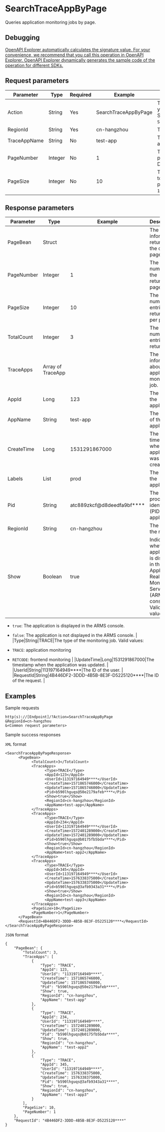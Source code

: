 # SearchTraceAppByPage

Queries application monitoring jobs by page.

## Debugging

[OpenAPI Explorer automatically calculates the signature value. For your convenience, we recommend that you call this operation in OpenAPI Explorer. OpenAPI Explorer dynamically generates the sample code of the operation for different SDKs.](https://api.aliyun.com/#product=ARMS&api=SearchTraceAppByPage&type=RPC&version=2019-08-08)

## Request parameters

|Parameter|Type|Required|Example|Description|
|---------|----|--------|-------|-----------|
|Action|String|Yes|SearchTraceAppByPage|The operation that you want to perform. Set the value to `SearchTraceAppByPage`. |
|RegionId|String|Yes|cn-hangzhou|The ID of the region. |
|TraceAppName|String|No|test-app|The name of the application. |
|PageNumber|Integer|No|1|The number of the page to return. Default value: `1`. |
|PageSize|Integer|No|10|The number of entries to return on each page. Default value: `10`. |

## Response parameters

|Parameter|Type|Example|Description|
|---------|----|-------|-----------|
|PageBean|Struct| |The information returned on the current page. |
|PageNumber|Integer|1|The page number of the returned page. |
|PageSize|Integer|10|The number of entries returned per page. |
|TotalCount|Integer|3|The total number of entries returned. |
|TraceApps|Array of TraceApp| |The information about the application monitoring job. |
|AppId|Long|123|The ID of the application. |
|AppName|String|test-app|The name of the application. |
|CreateTime|Long|1531291867000|The timestamp when the application was created. |
|Labels|List|prod|The tag of the application. |
|Pid|String|atc889zkcf@d8deedfa9bf\*\*\*\*|The process identifier \(PID\) of the application. |
|RegionId|String|cn-hangzhou|The ID of the region. |
|Show|Boolean|true|Indicates whether the application is displayed in the Application Real-Time Monitoring Service \(ARMS\) console. Valid values:

 -   `true`: The application is displayed in the ARMS console.
-   `false`: The application is not displayed in the ARMS console. |
|Type|String|TRACE|The type of the monitoring job. Valid values:

 -   `TRACE`: application monitoring
-   `RETCODE`: frontend monitoring |
|UpdateTime|Long|1531291867000|The timestamp when the application was updated. |
|UserId|String|113197164949\*\*\*\*|The ID of the user. |
|RequestId|String|4B446DF2-3DDD-4B5B-8E3F-D5225120\*\*\*\*|The ID of the request. |

## Examples

Sample requests

```
http(s)://[Endpoint]/?Action=SearchTraceAppByPage
&RegionId=cn-hangzhou
&<Common request parameters>
```

Sample success responses

`XML` format

```
<SearchTraceAppByPageResponse>
	  <PageBean>
		    <TotalCount>3</TotalCount>
		    <TraceApps>
			      <Type>TRACE</Type>
			      <AppId>123</AppId>
			      <UserId>113197164949****</UserId>
			      <CreateTime>1571865746000</CreateTime>
			      <UpdateTime>1571865746000</UpdateTime>
			      <Pid>b590lhguqs@50e2179afeb****</Pid>
			      <Show>true</Show>
			      <RegionId>cn-hangzhou</RegionId>
			      <AppName>test-app</AppName>
		    </TraceApps>
		    <TraceApps>
			      <Type>TRACE</Type>
			      <AppId>234</AppId>
			      <UserId>113197164949****</UserId>
			      <CreateTime>1572401289000</CreateTime>
			      <UpdateTime>1572401289000</UpdateTime>
			      <Pid>b590lhguqs@b0175fb5bda****</Pid>
			      <Show>true</Show>
			      <RegionId>cn-hangzhou</RegionId>
			      <AppName>test-app2</AppName>
		    </TraceApps>
		    <TraceApps>
			      <Type>TRACE</Type>
			      <AppId>345</AppId>
			      <UserId>113197164949****</UserId>
			      <CreateTime>1576338375000</CreateTime>
			      <UpdateTime>1576338375000</UpdateTime>
			      <Pid>b590lhguqs@3afb9343a31****</Pid>
			      <Show>true</Show>
			      <RegionId>cn-hangzhou</RegionId>
			      <AppName>test-app3</AppName>
		    </TraceApps>
		    <PageSize>10</PageSize>
		    <PageNumber>1</PageNumber>
	  </PageBean>
	  <RequestId>4B446DF2-3DDD-4B5B-8E3F-D5225120****</RequestId>
</SearchTraceAppByPageResponse>
```

`JSON` format

```
{
	"PageBean": {
		"TotalCount": 3,
		"TraceApps": [
			{
				"Type": "TRACE",
				"AppId": 123,
				"UserId": "113197164949****",
				"CreateTime": 1571865746000,
				"UpdateTime": 1571865746000,
				"Pid": "b590lhguqs@50e2179afeb****",
				"Show": true,
				"RegionId": "cn-hangzhou",
				"AppName": "test-app"
			},
			{
				"Type": "TRACE",
				"AppId": 234,
				"UserId": "113197164949****",
				"CreateTime": 1572401289000,
				"UpdateTime": 1572401289000,
				"Pid": "b590lhguqs@b0175fb5bda****",
				"Show": true,
				"RegionId": "cn-hangzhou",
				"AppName": "test-app2"
			},
			{
				"Type": "TRACE",
				"AppId": 345,
				"UserId": "113197164949****",
				"CreateTime": 1576338375000,
				"UpdateTime": 1576338375000,
				"Pid": "b590lhguqs@3afb9343a31****",
				"Show": true,
				"RegionId": "cn-hangzhou",
				"AppName": "test-app3"
			}
		],
		"PageSize": 10,
		"PageNumber": 1
	},
	"RequestId": "4B446DF2-3DDD-4B5B-8E3F-D5225120****"
}
```

